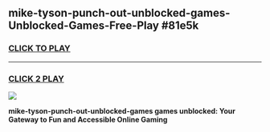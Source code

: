 
## mike-tyson-punch-out-unblocked-games-Unblocked-Games-Free-Play #81e5k
<h3>
<a href="https://us.freeplayer.one?title=mike-tyson-punch-out-unblocked-games&ref=9M">CLICK TO PLAY</a></h3>
<hr>

<h3>
<a href="https://us.freeplayer.one?title=mike-tyson-punch-out-unblocked-games&ref=9M">CLICK 2 PLAY</a>
  
</h3>

<a href="https://us.freeplayer.one?title=mike-tyson-punch-out-unblocked-games&ref=9M"><img src="https://clearcache.store/games.png"></a>


**mike-tyson-punch-out-unblocked-games games unblocked: Your Gateway to Fun and Accessible Online Gaming**
